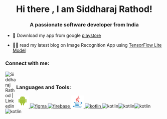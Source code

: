 <h1 align="center"> Hi there , I am Siddharaj Rathod!</h1>

<h3 align="center">A passionate software developer from India</h3>

<!--<p align="left"> <img src="https://komarev.com/ghpvc/?username=siddhraj-sinh&label=Profile%20views&color=0e75b6&style=flat" alt="siddhraj-sinh" /> </p>

<p align="left"> <a href="https://twitter.com/rsk020801" target="blank"><img src="https://img.shields.io/twitter/follow/rsk020801?logo=twitter&style=for-the-badge" alt="rsk020801" /></a> </p>-->

- 🤝 Download my app from google [playstore](https://play.google.com/store/apps/details?id=com.siddharaj.noteit)

- 👨‍💻 read my latest blog on Image Recognition App using [TensorFlow Lite Model](https://medium.com/@contact.developer.siddharaj/image-classification-app-with-tensor-flow-lite-on-android-beginner-ce36813e62a8)

### Connect with me:

[<img align= "left" alt= "Siddharaj Rathod | Linkedin" width= "35px" src= "https://www.svgrepo.com/show/157006/linkedin.svg" />][Linkedin]
<br />

### Languages and Tools:

<p align="left"> <a href="https://developer.android.com" target="_blank"> <img src="https://raw.githubusercontent.com/devicons/devicon/master/icons/android/android-original-wordmark.svg" alt="android" width="40" height="40"/> </a> <a href="https://www.figma.com/" target="_blank"> <img src="https://www.vectorlogo.zone/logos/figma/figma-icon.svg" alt="figma" width="40" height="40"/> </a> <a href="https://firebase.google.com/" target="_blank"> <img src="https://www.vectorlogo.zone/logos/firebase/firebase-icon.svg" alt="firebase" width="40" height="40"/> </a> <a href="https://www.java.com" target="_blank"> <img src="https://raw.githubusercontent.com/devicons/devicon/master/icons/java/java-original.svg" alt="java" width="40" height="40"/> </a> <a href="https://kotlinlang.org" target="_blank"> <img src="https://www.vectorlogo.zone/logos/kotlinlang/kotlinlang-icon.svg" alt="kotlin" width="40" height="40"/> </a>  <img src="https://www.vectorlogo.zone/logos/flutterio/flutterio-icon.svg" alt="kotlin" width="40" height="40"/><img src="https://www.vectorlogo.zone/logos/reactjs/reactjs-icon.svg" alt="kotlin" width="40" height="40"/><img src="https://www.vectorlogo.zone/logos/nodejs/nodejs-horizontal.svg" alt="kotlin"  height="40"/> <img src="https://www.vectorlogo.zone/logos/mongodb/mongodb-icon.svg" alt="kotlin" width="40" height="40"/></p>


[Linkedin]: https://www.linkedin.com/in/siddharajsinh-rathod/
